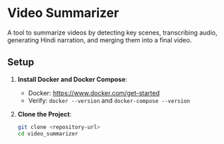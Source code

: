 # Video Summarizer

A tool to summarize videos by detecting key scenes, transcribing audio, generating Hindi narration, and merging them into a final video.

## Setup

1. **Install Docker and Docker Compose**:
   - Docker: https://www.docker.com/get-started
   - Verify: `docker --version` and `docker-compose --version`

2. **Clone the Project**:
   ```bash
   git clone <repository-url>
   cd video_summarizer